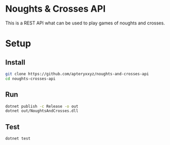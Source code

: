 # Noughts & Crosses API

This is a REST API what can be used to play games of noughts and crosses.

# Setup

## Install

```bash
git clone https://github.com/apteryxxyz/noughts-and-crosses-api
cd noughts-crosses-api
```

## Run

```bash
dotnet publish -c Release -o out
dotnet out/NoughtsAndCrosses.dll
```

## Test

```bash
dotnet test
```